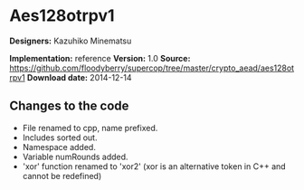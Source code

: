 # Aes128otrpv1

**Designers:** Kazuhiko Minematsu

**Implementation:** reference
**Version:** 1.0
**Source:** https://github.com/floodyberry/supercop/tree/master/crypto_aead/aes128otrpv1
**Download date:** 2014-12-14

## Changes to the code

* File renamed to cpp, name prefixed.
* Includes sorted out.
* Namespace added.
* Variable numRounds added.
* 'xor' function renamed to 'xor2' (xor is an alternative token in C++ and cannot be redefined)
